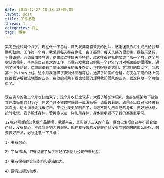 ```yaml
---
date: 2015-12-27 18:18:12+00:00
layout: post
title: 工作感悟
thread: 1
categories: 日志
tags: 博客
---
```

	实习已经快两个月了，现在做一下总结，首先我非常喜欢我的团队，感谢团队的每个成员给我帮助和鼓励，工作第一个月，我感觉每天都在挣扎，由于感冒，每天头痛的很厉害，我每天坚持，不敢请假，若请假怕领导说，结果就这样每天坚持的，就这样很挣扎的度过了第一个月，这个月收获也很多，毕竟是自己喜欢的工作，当我开发我自己的第一个story时对框架感到很陌生，遇到了很多问题，这期间得到了博士和嗣元的很多帮助，正的很感谢您们，在您们的帮助下，我的第一个story上线。这个月我选择了搬到外面租房住，选择了和俊红合租，每天在下班的路上俊红给我讲解物流地图的业务，在他的帮助下我也慢慢的理解我们团队的业务，就这样地一个月结束了。


	现在实习的第二个月也快结束了，这个月收获比较多，大概了解g7s框架，也能在框架地下能独立完成简单的story，但这个月不幸的时感冒一直没有好，请假去看病，结果查出自己已经患有高血压，这个消息让我很打击，不过让我更加明白了，自己不能乱用自己的身体，要好好休息，按时吃饭，要多锻炼身体，若再像以前一样乱用身体，身体会承受不了我的高强度学习。
	
	12月24号娜姐让我做产品助理，我很兴奋，其实做了三天的产品，我自己发现自己并不适合做产品，没有耐心，不过我会努力去做好。现在我慢慢的发现做产品没有当时想想的那么轻松，想要做好产品，必须注意一下几点：
	
	1）要有耐心。
	
	2）了解市场，只有彻底了解了市场了才能为公司带来利益。
	
	3）要有很强的交际能力和逻辑能力。
	
	4）要有过硬的技术。
